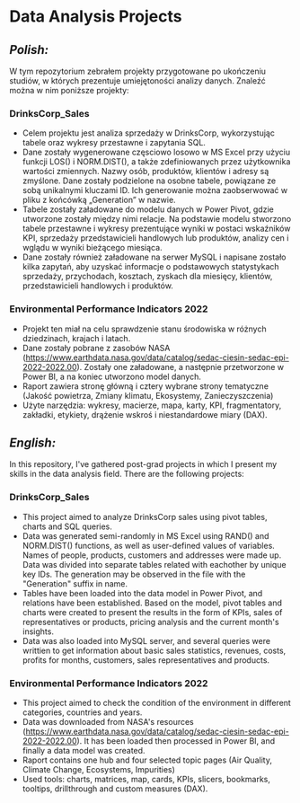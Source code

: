 # Data Analysis Projects

## *Polish:*

W tym repozytorium zebrałem projekty przygotowane po ukończeniu studiów, w których prezentuje umiejętoności analizy danych. Znaleźć można w nim poniższe projekty:

### DrinksCorp_Sales 
- Celem projektu jest analiza sprzedaży w DrinksCorp, wykorzystując tabele oraz wykresy przestawne i zapytania SQL.
- Dane zostały wygenerowane częsciowo losowo w MS Excel przy użyciu funkcji LOS() i NORM.DIST(), a także zdefiniowanych przez użytkownika wartości zmiennych. Nazwy osób, produktów, klientów i adresy są zmyślone. Dane zostały podzielone na osobne tabele, powiązane ze sobą unikalnymi kluczami ID. Ich generowanie można zaobserwować w pliku z końcówką „Generation” w nazwie.
- Tabele zostały załadowane do modelu danych w Power Pivot, gdzie utworzone zostały między nimi relacje. Na podstawie modelu stworzono tabele przestawne i wykresy prezentujące wyniki w postaci wskaźników KPI, sprzedaży przedstawicieli handlowych lub produktów, analizy cen i wglądu w wyniki bieżącego miesiąca.
- Dane zostały również załadowane na serwer MySQL i napisane zostało kilka zapytań, aby uzyskać informacje o podstawowych statystykach sprzedaży, przychodach, kosztach, zyskach dla miesięcy, klientów, przedstawicieli handlowych i produktów.

### Environmental Performance Indicators 2022
- Projekt ten miał na celu sprawdzenie stanu środowiska w różnych dziedzinach, krajach i latach.
- Dane zostały pobrane z zasobów NASA (https://www.earthdata.nasa.gov/data/catalog/sedac-ciesin-sedac-epi-2022-2022.00). Zostały one załadowane, a następnie przetworzone w Power BI, a na koniec utworzono model danych.
- Raport zawiera stronę główną i cztery wybrane strony tematyczne (Jakość powietrza, Zmiany klimatu, Ekosystemy, Zanieczyszczenia)
- Użyte narzędzia: wykresy, macierze, mapa, karty, KPI, fragmentatory, zakładki, etykiety, drążenie wskroś i niestandardowe miary (DAX).



## *English:*

In this repository, I've gathered post-grad projects in which I present my skills in the data analysis field. There are the following projects:

### DrinksCorp_Sales 
- This project aimed to analyze DrinksCorp sales using pivot tables, charts and SQL queries.
- Data was generated semi-randomly in MS Excel using RAND() and NORM.DIST() functions, as well as user-defined values of variables. Names of people, products, customers and addresses were made up. Data was divided into separate tables related with eachother by unique key IDs. The generation may be observed in the file with the "Generation" suffix in name.
- Tables have been loaded into the data model in Power Pivot, and relations have been established. Based on the model, pivot tables and charts were created to present the results in the form of KPIs, sales of representatives or products, pricing analysis and the current month's insights.
- Data was also loaded into MySQL server, and several queries were writtien to get information about basic sales statistics, revenues, costs, profits for months, customers, sales representatives and products.
  
### Environmental Performance Indicators 2022
- This project aimed to check the condition of the environment in different categories, countries and years.
- Data was downloaded from NASA's resources (https://www.earthdata.nasa.gov/data/catalog/sedac-ciesin-sedac-epi-2022-2022.00). It has been loaded then processed in Power BI, and finally a data model was created.
- Raport contains one hub and four selected topic pages (Air Quality, Climate Change, Ecosystems, Impurities)
- Used tools: charts, matrices, map, cards, KPIs, slicers, bookmarks, tooltips, drillthrough and custom measures (DAX).
